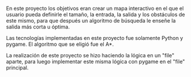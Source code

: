 En este proyecto los objetivos eran crear un mapa interactivo en el que el usuario pueda definirle el tamaño, la entrada, la salida y los obstáculos de este mismo, para que después un algoritmo de búsqueda le enseñe la salida más corta u óptima.

Las tecnologías implementadas en este proyecto fue solamente Python y pygame. El algoritmo que se eligió fue el A*. 

La realización de este proyecto se hizo haciendo la lógica en un "file" aparte, para luego implementar este misma lógica con pygame en el "file" principal.
